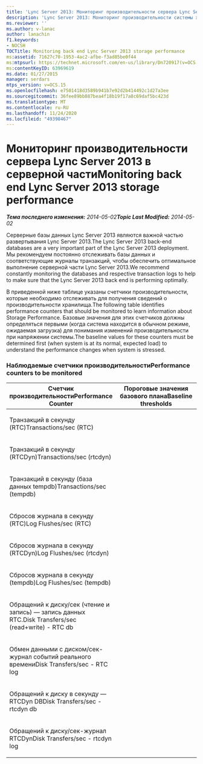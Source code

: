```yaml
---
title: 'Lync Server 2013: Мониторинг производительности сервера Lync Server Storage'
description: 'Lync Server 2013: Мониторинг производительности системы хранения данных Lync Server.'
ms.reviewer: ''
ms.author: v-lanac
author: lanachin
f1.keywords:
- NOCSH
TOCTitle: Monitoring back end Lync Server 2013 storage performance
ms:assetid: 71627c70-1953-4ac2-afbe-f3ad85be0f44
ms:mtpsurl: https://technet.microsoft.com/en-us/library/Dn720917(v=OCS.15)
ms:contentKeyID: 63969619
ms.date: 01/27/2015
manager: serdars
mtps_version: v=OCS.15
ms.openlocfilehash: e7501418d3589b941b7e92d2b414492c1d27a3ee
ms.sourcegitcommit: 36fee89bb887bea4f18b19f17a8c69daf5bc423d
ms.translationtype: MT
ms.contentlocale: ru-RU
ms.lasthandoff: 11/24/2020
ms.locfileid: "49398467"
---
```

# <a name="monitoring-back-end-lync-server-2013-storage-performance"></a><span data-ttu-id="8afff-103">Мониторинг производительности сервера Lync Server 2013 в серверной части</span><span class="sxs-lookup"><span data-stu-id="8afff-103">Monitoring back end Lync Server 2013 storage performance</span></span>

<div data-xmlns="http://www.w3.org/1999/xhtml">

<div class="topic" data-xmlns="http://www.w3.org/1999/xhtml" data-msxsl="urn:schemas-microsoft-com:xslt" data-cs="https://msdn.microsoft.com/">

<div data-asp="https://msdn2.microsoft.com/asp">



</div>

<div id="mainSection">

<div id="mainBody"><span data-ttu-id="8afff-104">

<span> </span></span><span class="sxs-lookup"><span data-stu-id="8afff-104">

<span> </span></span></span>

<span data-ttu-id="8afff-105">_**Тема последнего изменения:** 2014-05-02_</span><span class="sxs-lookup"><span data-stu-id="8afff-105">_**Topic Last Modified:** 2014-05-02_</span></span>

<span data-ttu-id="8afff-106">Серверные базы данных Lync Server 2013 являются важной частью развертывания Lync Server 2013.</span><span class="sxs-lookup"><span data-stu-id="8afff-106">The Lync Server 2013 back-end databases are a very important part of the Lync Server 2013 deployment.</span></span> <span data-ttu-id="8afff-107">Мы рекомендуем постоянно отслеживать базы данных и соответствующие журналы транзакций, чтобы обеспечить оптимальное выполнение серверной части Lync Server 2013.</span><span class="sxs-lookup"><span data-stu-id="8afff-107">We recommend constantly monitoring the databases and respective transaction logs to help to make sure that the Lync Server 2013 back end is performing optimally.</span></span>

<span data-ttu-id="8afff-108">В приведенной ниже таблице указаны счетчики производительности, которые необходимо отслеживать для получения сведений о производительности хранилища.</span><span class="sxs-lookup"><span data-stu-id="8afff-108">The following table identifies performance counters that should be monitored to learn information about Storage Performance.</span></span> <span data-ttu-id="8afff-109">Базовые значения для этих счетчиков должны определяться первыми (когда система находится в обычном режиме, ожидаемая загрузка) для понимания изменений производительности при напряжении системы.</span><span class="sxs-lookup"><span data-stu-id="8afff-109">The baseline values for these counters must be determined first (when system is at its normal, expected load) to understand the performance changes when system is stressed.</span></span>

### <a name="performance-counters-to-be-monitored"></a><span data-ttu-id="8afff-110">Наблюдаемые счетчики производительности</span><span class="sxs-lookup"><span data-stu-id="8afff-110">Performance counters to be monitored</span></span>

<table>
<colgroup>
<col style="width: 50%" />
<col style="width: 50%" />
</colgroup>
<thead>
<tr class="header">
<th><span data-ttu-id="8afff-111">Счетчик производительности</span><span class="sxs-lookup"><span data-stu-id="8afff-111">Performance Counter</span></span></th>
<th><span data-ttu-id="8afff-112">Пороговые значения базового плана</span><span class="sxs-lookup"><span data-stu-id="8afff-112">Baseline thresholds</span></span></th>
</tr>
</thead>
<tbody>
<tr class="odd">
<td><p><span data-ttu-id="8afff-113">Транзакций в секунду (RTC)</span><span class="sxs-lookup"><span data-stu-id="8afff-113">Transactions/sec (RTC)</span></span></p></td>
<td></td>
</tr>
<tr class="even">
<td><p><span data-ttu-id="8afff-114">Транзакций в секунду (RTCDyn)</span><span class="sxs-lookup"><span data-stu-id="8afff-114">Transactions/sec (rtcdyn)</span></span></p></td>
<td></td>
</tr>
<tr class="odd">
<td><p><span data-ttu-id="8afff-115">Транзакций в секунду (база данных tempdb)</span><span class="sxs-lookup"><span data-stu-id="8afff-115">Transactions/sec (tempdb)</span></span></p></td>
<td></td>
</tr>
<tr class="even">
<td><p><span data-ttu-id="8afff-116">Сбросов журнала в секунду (RTC)</span><span class="sxs-lookup"><span data-stu-id="8afff-116">Log Flushes/sec (RTC)</span></span></p></td>
<td></td>
</tr>
<tr class="odd">
<td><p><span data-ttu-id="8afff-117">Сбросов журнала в секунду (RTCDyn)</span><span class="sxs-lookup"><span data-stu-id="8afff-117">Log Flushes/sec (rtcdyn)</span></span></p></td>
<td></td>
</tr>
<tr class="even">
<td><p><span data-ttu-id="8afff-118">Сбросов журнала в секунду (tempdb)</span><span class="sxs-lookup"><span data-stu-id="8afff-118">Log Flushes/sec (tempdb)</span></span></p></td>
<td></td>
</tr>
<tr class="odd">
<td><p><span data-ttu-id="8afff-119">Обращений к диску/сек (чтение и запись) — запись данных RTC.</span><span class="sxs-lookup"><span data-stu-id="8afff-119">Disk Transfers/sec (read+write) - RTC db</span></span></p></td>
<td></td>
</tr>
<tr class="even">
<td><p><span data-ttu-id="8afff-120">Обмен данными с диском/сек-журнал событий реального времени</span><span class="sxs-lookup"><span data-stu-id="8afff-120">Disk Transfers/sec - RTC log</span></span></p></td>
<td></td>
</tr>
<tr class="odd">
<td><p><span data-ttu-id="8afff-121">Обращений к диску в секунду — RTCDyn DB</span><span class="sxs-lookup"><span data-stu-id="8afff-121">Disk Transfers/sec - rtcdyn db</span></span></p></td>
<td></td>
</tr>
<tr class="even">
<td><p><span data-ttu-id="8afff-122">Обращений к диску/сек-журнал RTCDyn</span><span class="sxs-lookup"><span data-stu-id="8afff-122">Disk Transfers/sec - rtcdyn log</span></span></p></td>
<td></td>
</tr>
</tbody>
</table><span data-ttu-id="8afff-123">


</div>

<span> </span>

</div>

</div>

</span><span class="sxs-lookup"><span data-stu-id="8afff-123">


</div>

<span> </span>

</div>

</div>

</span></span></div>

